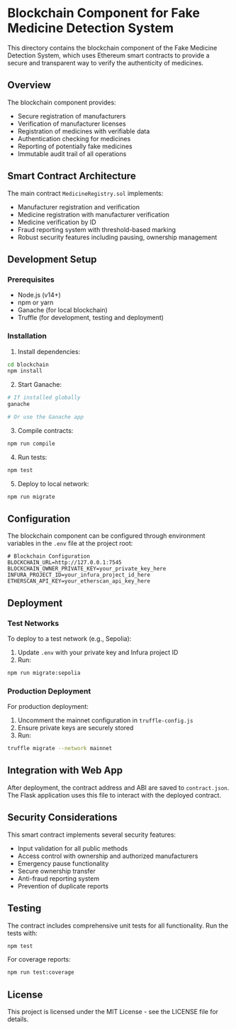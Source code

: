 # Blockchain Component for Fake Medicine Detection System

This directory contains the blockchain component of the Fake Medicine Detection System, which uses Ethereum smart contracts to provide a secure and transparent way to verify the authenticity of medicines.

## Overview

The blockchain component provides:

- Secure registration of manufacturers
- Verification of manufacturer licenses
- Registration of medicines with verifiable data
- Authentication checking for medicines
- Reporting of potentially fake medicines
- Immutable audit trail of all operations

## Smart Contract Architecture

The main contract `MedicineRegistry.sol` implements:

- Manufacturer registration and verification
- Medicine registration with manufacturer verification
- Medicine verification by ID
- Fraud reporting system with threshold-based marking
- Robust security features including pausing, ownership management

## Development Setup

### Prerequisites

- Node.js (v14+)
- npm or yarn
- Ganache (for local blockchain)
- Truffle (for development, testing and deployment)

### Installation

1. Install dependencies:
```bash
cd blockchain
npm install
```

2. Start Ganache:
```bash
# If installed globally
ganache

# Or use the Ganache app
```

3. Compile contracts:
```bash
npm run compile
```

4. Run tests:
```bash
npm test
```

5. Deploy to local network:
```bash
npm run migrate
```

## Configuration

The blockchain component can be configured through environment variables in the `.env` file at the project root:

```
# Blockchain Configuration
BLOCKCHAIN_URL=http://127.0.0.1:7545
BLOCKCHAIN_OWNER_PRIVATE_KEY=your_private_key_here
INFURA_PROJECT_ID=your_infura_project_id_here
ETHERSCAN_API_KEY=your_etherscan_api_key_here
```

## Deployment

### Test Networks

To deploy to a test network (e.g., Sepolia):

1. Update `.env` with your private key and Infura project ID
2. Run:
```bash
npm run migrate:sepolia
```

### Production Deployment

For production deployment:

1. Uncomment the mainnet configuration in `truffle-config.js`
2. Ensure private keys are securely stored
3. Run:
```bash
truffle migrate --network mainnet
```

## Integration with Web App

After deployment, the contract address and ABI are saved to `contract.json`. The Flask application uses this file to interact with the deployed contract.

## Security Considerations

This smart contract implements several security features:

- Input validation for all public methods
- Access control with ownership and authorized manufacturers
- Emergency pause functionality
- Secure ownership transfer
- Anti-fraud reporting system
- Prevention of duplicate reports

## Testing

The contract includes comprehensive unit tests for all functionality. Run the tests with:

```bash
npm test
```

For coverage reports:

```bash
npm run test:coverage
```

## License

This project is licensed under the MIT License - see the LICENSE file for details. 